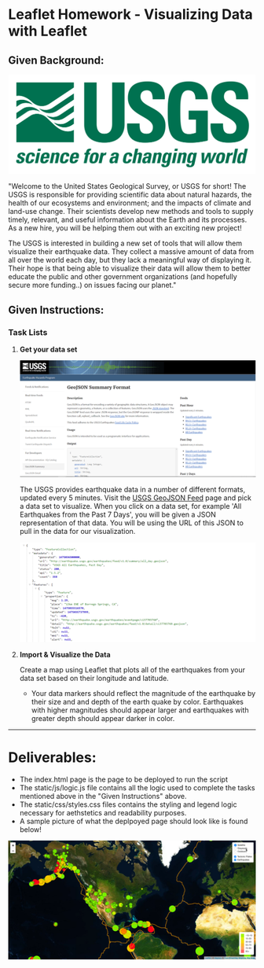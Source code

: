 # Leaflet Homework - Visualizing Data with Leaflet

## Given Background:

![1-Logo](Images/1-Logo.png)

"Welcome to the United States Geological Survey, or USGS for short! The USGS is responsible for providing scientific data about natural hazards, the health of our ecosystems and environment; and the impacts of climate and land-use change. Their scientists develop new methods and tools to supply timely, relevant, and useful information about the Earth and its processes. As a new hire, you will be helping them out with an exciting new project!

The USGS is interested in building a new set of tools that will allow them visualize their earthquake data. They collect a massive amount of data from all over the world each day, but they lack a meaningful way of displaying it. Their hope is that being able to visualize their data will allow them to better educate the public and other government organizations (and hopefully secure more funding..) on issues facing our planet."


## Given Instructions:

### Task Lists

1. **Get your data set**

   ![3-Data](Images/3-Data.png)

   The USGS provides earthquake data in a number of different formats, updated every 5 minutes. Visit the [USGS GeoJSON Feed](http://earthquake.usgs.gov/earthquakes/feed/v1.0/geojson.php) page and pick a data set to visualize. When you click on a data set, for example 'All Earthquakes from the Past 7 Days', you will be given a JSON representation of that data. You will be using the URL of this JSON to pull in the data for our visualization.

   ![4-JSON](Images/4-JSON.png)

2. **Import & Visualize the Data**

   Create a map using Leaflet that plots all of the earthquakes from your data set based on their longitude and latitude.

   * Your data markers should reflect the magnitude of the earthquake by their size and and depth of the earth quake by color. Earthquakes with higher magnitudes should appear larger and earthquakes with greater depth should appear darker in color.

- - - - - - - - - - - - - - - - - - - - - - - - - - - - - - - - - 


# Deliverables:
- The index.html page is the page to be deployed to run the script
- The static/js/logic.js file contains all the logic used to complete the tasks mentioned above in the "Given Instructions" above.
- The static/css/styles.css files contains the styling and legend logic necessary for aethstetics and readability purposes.
- A sample picture of what the deplpoyed page should look like is found below! 

![5-Advanced](Images/5-Advanced.png)
